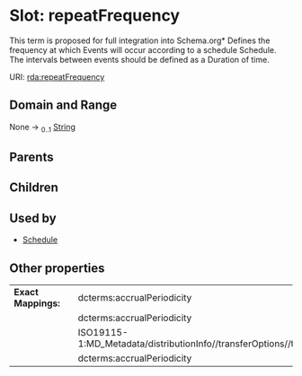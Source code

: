 
# Slot: repeatFrequency


This term is proposed for full integration into Schema.org* Defines the frequency at which Events will occur according to a schedule Schedule. The intervals between events should be defined as a Duration of time.

URI: [rda:repeatFrequency](https://example.org/rda/repeatFrequency)


## Domain and Range

None &#8594;  <sub>0..1</sub> [String](types/String.md)

## Parents


## Children


## Used by

 * [Schedule](Schedule.md)

## Other properties

|  |  |  |
| --- | --- | --- |
| **Exact Mappings:** | | dcterms:accrualPeriodicity |
|  | | dcterms:accrualPeriodicity |
|  | | ISO19115-1:MD_Metadata/distributionInfo//transferOptions//transferFrequency |
|  | | dcterms:accrualPeriodicity |

